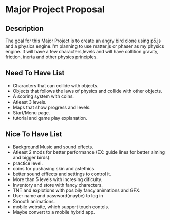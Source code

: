 # Major Project Proposal

## Description
The goal for this Major Project is to create an angry bird clone using p5.js and a physics engine.I'm planning to use matter.js or phaser as my physics engine. It will have a few characters,levels and will have collition gravity, friction, inerta and other physics principles.

## Need To Have List
- Characters that can collide with objects.
- Objects that  follows the laws of physics and collide with other objects.
- A scoring system with coins.
- Atleast 3 levels.
- Maps that show progress and levels.
- Start/Menu page.
- tutorial and game play explanation.

## Nice To Have List 

- Background Music and sound effects.
- Atleast 2 mods for better performance (EX: guide lines for better aiming and bigger birds).
- practice level.
- coins for pushasing skin and astethics.
- better sound efffects and settings to control it.
- More than 5 levels with incresing dificulty.
- Inventory and store with fancy charecters.
- TNT and explotions with posibily fancy animations and GFX.
- User name and password(maybe) to log in
- Smooth animations.
- mobile website, which support touch contols.
- Maybe convert to a mobile hybrid app.